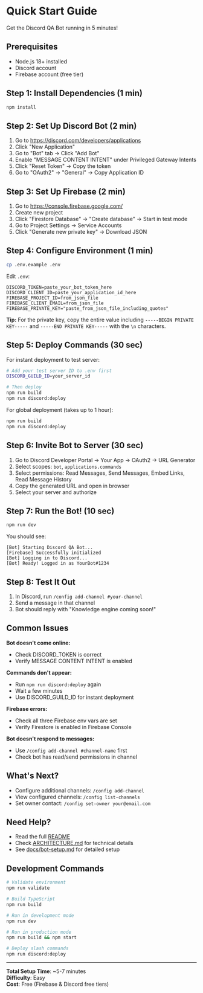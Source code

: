 # Quick Start Guide

Get the Discord QA Bot running in 5 minutes!

## Prerequisites

- Node.js 18+ installed
- Discord account
- Firebase account (free tier)

## Step 1: Install Dependencies (1 min)

```bash
npm install
```

## Step 2: Set Up Discord Bot (2 min)

1. Go to https://discord.com/developers/applications
2. Click "New Application"
3. Go to "Bot" tab → Click "Add Bot"
4. Enable "MESSAGE CONTENT INTENT" under Privileged Gateway Intents
5. Click "Reset Token" → Copy the token
6. Go to "OAuth2" → "General" → Copy Application ID

## Step 3: Set Up Firebase (2 min)

1. Go to https://console.firebase.google.com/
2. Create new project
3. Click "Firestore Database" → "Create database" → Start in test mode
4. Go to Project Settings → Service Accounts
5. Click "Generate new private key" → Download JSON

## Step 4: Configure Environment (1 min)

```bash
cp .env.example .env
```

Edit `.env`:
```env
DISCORD_TOKEN=paste_your_bot_token_here
DISCORD_CLIENT_ID=paste_your_application_id_here
FIREBASE_PROJECT_ID=from_json_file
FIREBASE_CLIENT_EMAIL=from_json_file
FIREBASE_PRIVATE_KEY="paste_from_json_file_including_quotes"
```

**Tip:** For the private key, copy the entire value including `-----BEGIN PRIVATE KEY-----` and `-----END PRIVATE KEY-----` with the `\n` characters.

## Step 5: Deploy Commands (30 sec)

For instant deployment to test server:
```bash
# Add your test server ID to .env first
DISCORD_GUILD_ID=your_server_id

# Then deploy
npm run build
npm run discord:deploy
```

For global deployment (takes up to 1 hour):
```bash
npm run build
npm run discord:deploy
```

## Step 6: Invite Bot to Server (30 sec)

1. Go to Discord Developer Portal → Your App → OAuth2 → URL Generator
2. Select scopes: `bot`, `applications.commands`
3. Select permissions: Read Messages, Send Messages, Embed Links, Read Message History
4. Copy the generated URL and open in browser
5. Select your server and authorize

## Step 7: Run the Bot! (10 sec)

```bash
npm run dev
```

You should see:
```
[Bot] Starting Discord QA Bot...
[Firebase] Successfully initialized
[Bot] Logging in to Discord...
[Bot] Ready! Logged in as YourBot#1234
```

## Step 8: Test It Out

1. In Discord, run `/config add-channel #your-channel`
2. Send a message in that channel
3. Bot should reply with "Knowledge engine coming soon!"

## Common Issues

**Bot doesn't come online:**
- Check DISCORD_TOKEN is correct
- Verify MESSAGE CONTENT INTENT is enabled

**Commands don't appear:**
- Run `npm run discord:deploy` again
- Wait a few minutes
- Use DISCORD_GUILD_ID for instant deployment

**Firebase errors:**
- Check all three Firebase env vars are set
- Verify Firestore is enabled in Firebase Console

**Bot doesn't respond to messages:**
- Use `/config add-channel #channel-name` first
- Check bot has read/send permissions in channel

## What's Next?

- Configure additional channels: `/config add-channel`
- View configured channels: `/config list-channels`
- Set owner contact: `/config set-owner your@email.com`

## Need Help?

- Read the full [README](README.md)
- Check [ARCHITECTURE.md](ARCHITECTURE.md) for technical details
- See [docs/bot-setup.md](docs/bot-setup.md) for detailed setup

## Development Commands

```bash
# Validate environment
npm run validate

# Build TypeScript
npm run build

# Run in development mode
npm run dev

# Run in production mode
npm run build && npm start

# Deploy slash commands
npm run discord:deploy
```

---

**Total Setup Time**: ~5-7 minutes  
**Difficulty**: Easy  
**Cost**: Free (Firebase & Discord free tiers)
